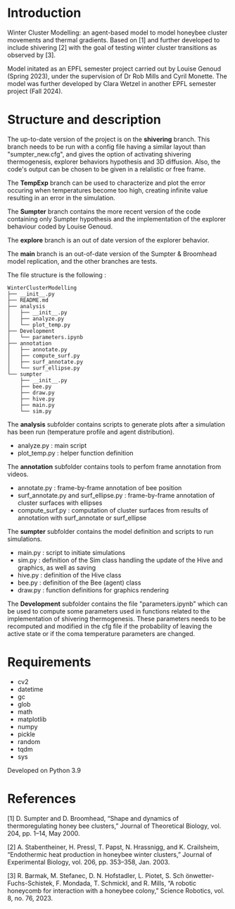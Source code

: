 # Introduction
Winter Cluster Modelling: an agent-based model to model honeybee cluster movements and thermal gradients. Based on [1] and further developed to include shivering [2] with the goal of testing winter cluster transitions as observed by [3].

Model initated as an EPFL semester project carried out by Louise Genoud (Spring 2023), under the supervision of Dr Rob Mills and Cyril Monette. The model was further developed by Clara Wetzel in another EPFL semester project (Fall 2024).

# Structure and description
The up-to-date version of the project is on the __shivering__ branch. This branch needs to be run with a config file having a similar layout than "sumpter_new.cfg", and gives the option of activating shivering thermogenesis, explorer behaviors hypothesis and 3D diffusion. Also, the code's output can be chosen to be given in a relalistic or free frame.

The __TempExp__  branch can be used to characterize and plot the error occuring when temperatures become too high, creating infinite value resulting in an error in the simulation.

The __Sumpter__  branch contains the more recent version of the code containing only Sumpter hypothesis and the implementation of the explorer behaviour coded by Louise Genoud.

The __explore__ branch is an out of date version of the explorer behavior.

The __main__ branch is an out-of-date version of the Sumpter & Broomhead model replication, and the other branches are tests.

The file structure is the following :

```
WinterClusterModelling 
├── __init__.py
├── README.md
├── analysis
│   ├── __init__.py
│   ├── analyze.py
│   └── plot_temp.py
├── Development
│   └── parameters.ipynb
├── annotation
│   ├── annotate.py
│   ├── compute_surf.py
│   ├── surf_annotate.py
│   └── surf_ellipse.py
└── sumpter
    ├── __init__.py
    ├── bee.py
    ├── draw.py
    ├── hive.py
    ├── main.py
    └── sim.py

```
The __analysis__ subfolder contains scripts to generate plots after a simulation has been run (temperature profile and agent distribution).
- analyze.py : main script
- plot_temp.py : helper function definition

The __annotation__ subfolder contains tools to perfom frame annotation from videos.
- annotate.py : frame-by-frame annotation of bee position
- surf_annotate.py and surf_ellipse.py : frame-by-frame annotation of cluster surfaces with ellipses
- compute_surf.py : computation of cluster surfaces from results of annotation with surf_annotate or surf_ellipse

The __sumpter__ subfolder contains the model definition and scripts to run simulations.
- main.py : script to initiate simulations
- sim.py : definition of the Sim class handling the update of the Hive and graphics, as well as saving
- hive.py : definition of the Hive class
- bee.py : definition of the Bee (agent) class
- draw.py : function definitions for graphics rendering

The __Development__ subfolder contains the file "parameters.ipynb" which can be used to compute some parameters used in functions related to the implementation of shivering thermogenesis. These parameters needs to be recomputed and modified in the cfg file if the probability of leaving the active state or if the coma temperature parameters are changed.

# Requirements
- cv2
- datetime
- gc
- glob
- math
- matplotlib
- numpy
- pickle
- random
- tqdm
- sys

Developed on Python 3.9

# References

[1] D. Sumpter and D. Broomhead, “Shape and dynamics of thermoregulating honey bee clusters,” Journal of Theoretical Biology, vol. 204, pp. 1–14, May 2000.

[2] A. Stabentheiner, H. Pressl, T. Papst, N. Hrassnigg, and K. Crailsheim, “Endothermic heat production in honeybee winter clusters,” Journal of Experimental Biology, vol. 206, pp. 353–358, Jan. 2003.

[3] R. Barmak, M. Stefanec, D. N. Hofstadler, L. Piotet, S. Sch ̈onwetter-Fuchs-Schistek, F. Mondada, T. Schmickl, and R. Mills, “A robotic honeycomb for interaction with a honeybee colony,” Science Robotics, vol. 8, no. 76, 2023.
